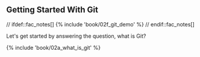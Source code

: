 ## Getting Started With Git

// ifdef::fac_notes[]
{% include 'book/02f_git_demo' %}
// endif::fac_notes[]

Let's get started by answering the question, what is Git?

{% include 'book/02a_what_is_git' %}
